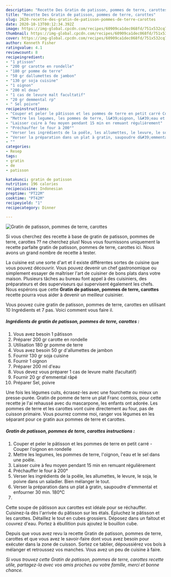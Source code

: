 ```yaml
---
description: "Recette Des Gratin de patisson, pommes de terre, carottes"
title: "Recette Des Gratin de patisson, pommes de terre, carottes"
slug: 2620-recette-des-gratin-de-patisson-pommes-de-terre-carottes
date: 2020-10-13T00:12:34.392Z
image: https://img-global.cpcdn.com/recipes/60909ca1dec068fd/751x532cq70/gratin-de-patisson-pommes-de-terre-carottes-photo-principale-de-la-recette.jpg
thumbnail: https://img-global.cpcdn.com/recipes/60909ca1dec068fd/751x532cq70/gratin-de-patisson-pommes-de-terre-carottes-photo-principale-de-la-recette.jpg
cover: https://img-global.cpcdn.com/recipes/60909ca1dec068fd/751x532cq70/gratin-de-patisson-pommes-de-terre-carottes-photo-principale-de-la-recette.jpg
author: Kenneth Fisher
ratingvalue: 4.1
reviewcount: 8
recipeingredient:
- "1 ptisson"
- "200 gr carotte en rondelle"
- "180 gr pomme de terre"
- "50 gr dallumettes de jambon"
- "130 gr soja cuisine"
- "1 oignon"
- "200 ml deau"
- "1 cas de levure malt facultatif"
- "20 gr demmental rp"
- " Sel poivre"
recipeinstructions:
- "Couper et peler le pâtisson et les pommes de terre en petit carré Couper l&#39;oignon en rondelle"
- "Mettre les legumes, les pommes de terre, l&#39;oignon, l&#39;eau et le sel dans une poêle."
- "Laisser cuire à feu moyen pendant 15 min en remuant régulièrement"
- "Préchauffer le four à 200°"
- "Verser les ingrédients de la poêle, les allumettes, le levure, le soja, le poivre dans un saladier. Bien mélanger le tout."
- "Verser la préparation dans un plat à gratin, saupoudre d&#39;emmental et enfourner 30 min. 180°C"
- ""
categories:
- Resep
tags:
- gratin
- de
- patisson

katakunci: gratin de patisson 
nutrition: 196 calories
recipecuisine: Indonesian
preptime: "PT22M"
cooktime: "PT42M"
recipeyield: "1"
recipecategory: Dinner

---
```



![Gratin de patisson, pommes de terre, carottes](https://img-global.cpcdn.com/recipes/60909ca1dec068fd/751x532cq70/gratin-de-patisson-pommes-de-terre-carottes-photo-principale-de-la-recette.jpg)

Si vous cherchez des recette à base de gratin de patisson, pommes de terre, carottes ?? ne cherchez plus! Nous vous fournissons uniquement la recette parfaite gratin de patisson, pommes de terre, carottes ici. Nous avons un grand nombre de recette à tester.

La cuisine est une sorte d'art et il existe différentes sortes de cuisine que vous pouvez découvrir. Vous pouvez devenir un chef gastronomique ou simplement essayer de maîtriser l'art de cuisiner de bons plats dans votre maison. Plusieurs tâches au bureau font appel à des cuisiniers, des préparateurs et des superviseurs qui supervisent également les chefs. Nous espérons que cette <strong> Gratin de patisson, pommes de terre, carottes </strong> recette pourra vous aider à devenir un meilleur cuisinier.

<!--inarticleads1-->

Vous pouvez cuire gratin de patisson, pommes de terre, carottes en utilisant 10 Ingrédients et 7 pas. Voici comment vous faire il.

##### Ingrédients de gratin de patisson, pommes de terre, carottes :

1. Vous avez besoin 1 pâtisson
1. Préparer 200 gr carotte en rondelle
1. Utilisation 180 gr pomme de terre
1. Vous avez besoin 50 gr d&#39;allumettes de jambon
1. Fournir 130 gr soja cuisine
1. Fournir 1 oignon
1. Préparer 200 ml d&#39;eau
1. Vous devez vous préparer 1 cas de levure malté (facultatif)
1. Fournir 20 gr d&#39;emmental râpé
1. Préparer  Sel, poivre


Une fois les légumes cuits, écrasez-les avec une fourchette ou mieux un presse-purée. Gratin de pomme de terre un plat Franc comtois, pour cette recette je l&#39;ai rehaussé avec du mascarpone, les enfants ont adorée. Les pommes de terre et les carottes vont cuire directement au four, pas de cuisson primaire. Vous pourrez comme moi, ranger vos légumes en les séparant pour ce gratin aux pommes de terre et carottes. 

<!--inarticleads2-->

##### Gratin de patisson, pommes de terre, carottes instructions :

1. Couper et peler le pâtisson et les pommes de terre en petit carré - Couper l&#39;oignon en rondelle
1. Mettre les legumes, les pommes de terre, l&#39;oignon, l&#39;eau et le sel dans une poêle.
1. Laisser cuire à feu moyen pendant 15 min en remuant régulièrement
1. Préchauffer le four à 200°
1. Verser les ingrédients de la poêle, les allumettes, le levure, le soja, le poivre dans un saladier. Bien mélanger le tout.
1. Verser la préparation dans un plat à gratin, saupoudre d&#39;emmental et enfourner 30 min. 180°C
1. 


Cette soupe de pâtisson aux carottes est idéale pour se réchauffer. Cuisinez-la dès l&#39;arrivée du pâtisson sur les étals. Épluchez le pâtisson et les carottes. Détaillez le tout en cubes grossiers. Déposez dans un faitout et couvrez d&#39;eau. Portez à ébullition puis ajoutez le bouillon cube. 

<!--inarticleads1-->

<p>
Depuis que vous avez revu la recette Gratin de patisson, pommes de terre, carottes et que vous avez le savoir-faire dont vous avez besoin pour exécuter dans la zone de cuisson. Sortez ce tablier, dépoussiérez vos bols à mélanger et retroussez vos manches. Vous avez un peu de cuisine à faire.
</p>

<p>
<i>Si vous trouvez cette Gratin de patisson, pommes de terre, carottes recette utile, partagez-la avec vos amis proches ou votre famille, merci et bonne chance.</i>
</p>
